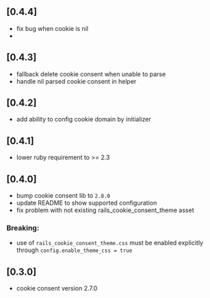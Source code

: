 ## [0.4.4]
- fix bug when cookie is nil
-
## [0.4.3]
- fallback delete cookie consent when unable to parse
- handle nil parsed cookie consent in helper

## [0.4.2]
- add ability to config cookie domain by initializer

## [0.4.1]
- lower ruby requirement to >= 2.3

## [0.4.0]

- bump cookie consent lib to `2.8.0`
- update README to show supported configuration
- fix problem with not existing rails_cookie_consent_theme asset

### Breaking:

- use of `rails_cookie_consent_theme.css` must be enabled explicitly through `config.enable_theme_css = true`

## [0.3.0]
- cookie consent version 2.7.0

